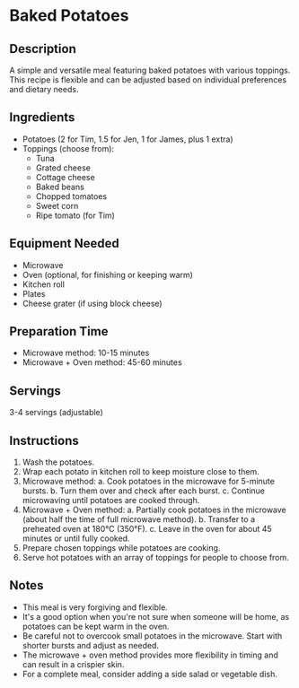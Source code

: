 # Baked Potatoes

## Description
A simple and versatile meal featuring baked potatoes with various toppings. This recipe is flexible and can be adjusted based on individual preferences and dietary needs.

## Ingredients
- Potatoes (2 for Tim, 1.5 for Jen, 1 for James, plus 1 extra)
- Toppings (choose from):
  - Tuna
  - Grated cheese
  - Cottage cheese
  - Baked beans
  - Chopped tomatoes
  - Sweet corn
  - Ripe tomato (for Tim)

## Equipment Needed
- Microwave
- Oven (optional, for finishing or keeping warm)
- Kitchen roll
- Plates
- Cheese grater (if using block cheese)

## Preparation Time
- Microwave method: 10-15 minutes
- Microwave + Oven method: 45-60 minutes

## Servings
3-4 servings (adjustable)

## Instructions
1. Wash the potatoes.
2. Wrap each potato in kitchen roll to keep moisture close to them.
3. Microwave method:
   a. Cook potatoes in the microwave for 5-minute bursts.
   b. Turn them over and check after each burst.
   c. Continue microwaving until potatoes are cooked through.
4. Microwave + Oven method:
   a. Partially cook potatoes in the microwave (about half the time of full microwave method).
   b. Transfer to a preheated oven at 180°C (350°F).
   c. Leave in the oven for about 45 minutes or until fully cooked.
5. Prepare chosen toppings while potatoes are cooking.
6. Serve hot potatoes with an array of toppings for people to choose from.

## Notes
- This meal is very forgiving and flexible.
- It's a good option when you're not sure when someone will be home, as potatoes can be kept warm in the oven.
- Be careful not to overcook small potatoes in the microwave. Start with shorter bursts and adjust as needed.
- The microwave + oven method provides more flexibility in timing and can result in a crispier skin.
- For a complete meal, consider adding a side salad or vegetable dish.

